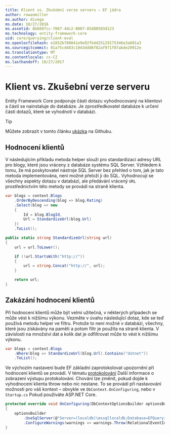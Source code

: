 ```yaml
---
title: Klient vs. Zkušební verze serveru – EF jádra
author: rowanmiller
ms.author: divega
ms.date: 10/27/2016
ms.assetid: 8b6697cc-7067-4dc2-8007-85d80503d123
ms.technology: entity-framework-core
uid: core/querying/client-eval
ms.openlocfilehash: e1852b780041e9e92fb4d25129175346e3a601a3
ms.sourcegitcommit: 01a75cd483c1943ddd6f82af971f07abde20912e
ms.translationtype: MT
ms.contentlocale: cs-CZ
ms.lasthandoff: 10/27/2017
---
```

# <a name="client-vs-server-evaluation"></a>Klient vs. Zkušební verze serveru

Entity Framework Core podporuje části dotazu vyhodnocovaný na klientovi a částí se nainstaluje do databáze. Je zprostředkovatel databáze k určení části dotazů, které se vyhodnotí v databázi.

> [!TIP]  
> Můžete zobrazit v tomto článku [ukázka](https://github.com/aspnet/EntityFramework.Docs/tree/master/samples/core/Querying) na Githubu.

## <a name="client-evaluation"></a>Hodnocení klientů

V následujícím příkladu metoda helper slouží pro standardizaci adresy URL pro blogy, které jsou vráceny z databáze systému SQL Server. Vzhledem k tomu, že má poskytovatel nástroje SQL Server bez přehled o tom, jak je tato metoda implementována, není možné přeloží ji do SQL. Vyhodnocují se všechny aspekty dotazu v databázi, ale předávání vrácený `URL` prostřednictvím této metody se provádí na straně klienta.

<!-- [!code-csharp[Main](samples/core/Querying/Querying/ClientEval/Sample.cs?highlight=6)] -->
``` csharp
var blogs = context.Blogs
    .OrderByDescending(blog => blog.Rating)
    .Select(blog => new
    {
        Id = blog.BlogId,
        Url = StandardizeUrl(blog.Url)
    })
    .ToList();
```

<!-- [!code-csharp[Main](samples/core/Querying/Querying/ClientEval/Sample.cs)] -->
``` csharp
public static string StandardizeUrl(string url)
{
    url = url.ToLower();

    if (!url.StartsWith("http://"))
    {
        url = string.Concat("http://", url);
    }

    return url;
}
```

## <a name="disabling-client-evaluation"></a>Zakázání hodnocení klientů

Při hodnocení klientů může být velmi užitečná, v některých případech se může vést k nižšímu výkonu. Vezměte v úvahu následující dotaz, kde se teď používá metodu helper ve filtru. Protože to není možné v databázi, všechny, které jsou získávány na paměti a potom filtr je použita na straně klienta. V závislosti na množství dat a kolik dat je odfiltrovat může to vést k nižšímu výkonu.

<!-- [!code-csharp[Main](samples/core/Querying/Querying/ClientEval/Sample.cs)] -->
``` csharp
var blogs = context.Blogs
    .Where(blog => StandardizeUrl(blog.Url).Contains("dotnet"))
    .ToList();
```

Ve výchozím nastavení bude EF základní zaprotokolovat upozornění při hodnocení klientů se provádí. V tématu [protokolování](../miscellaneous/logging.md) Další informace o zobrazení výstupu protokolování. Chování lze změnit, pokud dojde k vyhodnocení klienta throw nebo nic nestane. To se provádí při nastavování možnosti pro váš kontext – obvykle ve `DbContext.OnConfiguring`, nebo v `Startup.cs` Pokud používáte ASP.NET Core.

<!-- [!code-csharp[Main](samples/core/Querying/Querying/ClientEval/ThrowOnClientEval/BloggingContext.cs?highlight=5)] -->
``` csharp
protected override void OnConfiguring(DbContextOptionsBuilder optionsBuilder)
{
    optionsBuilder
        .UseSqlServer(@"Server=(localdb)\mssqllocaldb;Database=EFQuerying;Trusted_Connection=True;")
        .ConfigureWarnings(warnings => warnings.Throw(RelationalEventId.QueryClientEvaluationWarning));
}
```
